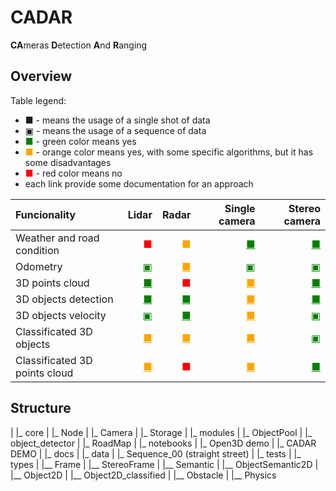 # CADAR
**CA**meras **D**etection **A**nd **R**anging

## Overview

Table legend:

* <font color="">&#9632;</font> - means the usage of a single shot of data
* <font color="">&#9635;</font> - means the usage of a sequence of data
* <font color="green">&#9632;</font>  - green color means yes
* <font color="orange">&#9632;</font> - orange color means yes, with some specific algorithms, but it has some disadvantages
* <font color="red">&#9632;</font> - red color means no
* each link provide some documentation for an approach


|Funcionality|Lidar|Radar|Single camera|Stereo camera|
|:---|---:|---:|---:|---:|
|Weather and road condition    |<a style="color:red">&#9632;</a>|<a style="color:orange">&#9632;</a>|<a href="docs/approaches/TODO.md" style="color:green">&#9632;</a>|<a href="docs/approaches/TODO.md" style="color:green">&#9632;</a>|
|Odometry                      |<a href="docs/approaches/TODO.md" style="color:green">&#9635;</a>|<a href="docs/approaches/TODO.md" style="color:orange">&#9632;</a>|<a href="docs/approaches/TODO.md" style="color:green">&#9635;</a>|<a href="docs/approaches/TODO.md" style="color:green">&#9635;</a>
|3D points cloud               |<a href="docs/approaches/TODO.md" style="color:green">&#9632;</a>|<a style="color:red">&#9632;</a>|<a href="docs/approaches/TODO.md" style="color:orange">&#9632;</a>|<a href="docs/approaches/TODO.md" style="color:green">&#9632;</a>|
|3D objects detection          |<a href="docs/approaches/TODO.md" style="color:green">&#9632;</a>|<a href="docs/approaches/TODO.md" style="color:green">&#9632;</a>|<a href="docs/approaches/TODO.md" style="color:orange">&#9632;</a>|<a href="docs/approaches/TODO.md" style="color:green">&#9632;</a>|
|3D objects velocity           |<a href="docs/approaches/TODO.md" style="color:green">&#9635;</a>|<a href="docs/approaches/TODO.md" style="color:green">&#9632;</a>|<a href="docs/approaches/TODO.md" style="color:orange">&#9632;</a>|<a href="docs/approaches/TODO.md" style="color:green">&#9635;</a>|
|Classificated 3D objects      |<a href="docs/approaches/TODO.md" style="color:orange">&#9632;</a>|<a href="docs/approaches/TODO.md" style="color:orange">&#9632;</a>|<a href="docs/approaches/TODO.md" style="color:orange">&#9632;</a>|<a href="docs/approaches/TODO.md" style="color:green">&#9635;</a>|
|Classificated 3D points cloud |<a href="docs/approaches/TODO.md" style="color:orange">&#9632;</a>|<a style="color:red">&#9632;</a>|<a href="docs/approaches/TODO.md" style="color:orange">&#9632;</a>|<a href="docs/approaches/TODO.md" style="color:green">&#9632;</a>|


## Structure
|
|_ core
  |
  |_ Node
  |
  |_ Camera
  |
  |_ Storage
|
|_ modules
  |
  |_ ObjectPool
  |
  |_ object_detector
  |
  |_ RoadMap
|
|_ notebooks
  |
  |_ Open3D demo
  |
  |_ CADAR DEMO
|
|_ docs
|
|_ data
  |
  |_ Sequence_00 (straight street)
|
|_ tests
|
|_ types
  |
  |__ Frame
  |
  |__ StereoFrame
  |
  |__ Semantic
  |
  |__ ObjectSemantic2D
  |
  |__ Object2D
  |
  |__ Object2D_classified
  |
  |__ Obstacle
  |
  |__ Physics